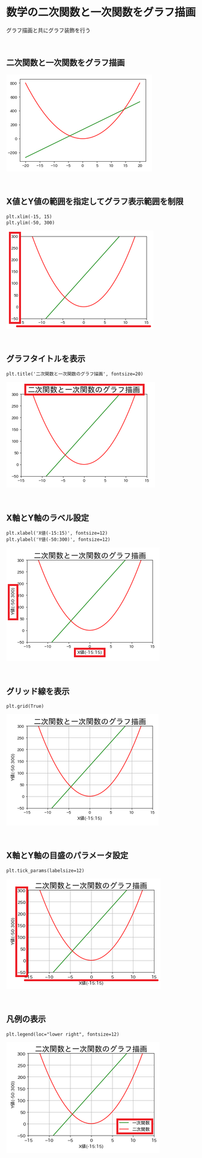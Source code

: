# 数学の二次関数と一次関数をグラフ描画
グラフ描画と共にグラフ装飾を行う

<br>

## 二次関数と一次関数をグラフ描画
![画像1](./image01.png)

<br>

## X値とY値の範囲を指定してグラフ表示範囲を制限
```
plt.xlim(-15, 15)
plt.ylim(-50, 300)
```
![画像2](./image02.png)

<br>

## グラフタイトルを表示
```
plt.title('二次関数と一次関数のグラフ描画', fontsize=20)
```
![画像3](./image03.png)

<br>

## X軸とY軸のラベル設定
```
plt.xlabel('X値(-15:15)', fontsize=12)
plt.ylabel('Y値(-50:300)', fontsize=12)
```
![画像4](./image04.png)

<br>

## グリッド線を表示
```
plt.grid(True)
```
![画像5](./image05.png)

<br>

## X軸とY軸の目盛のパラメータ設定
```
plt.tick_params(labelsize=12)
```
![画像6](./image06.png)

<br>

## 凡例の表示
```
plt.legend(loc="lower right", fontsize=12)
```
![画像7](./image07.png)

<br>
